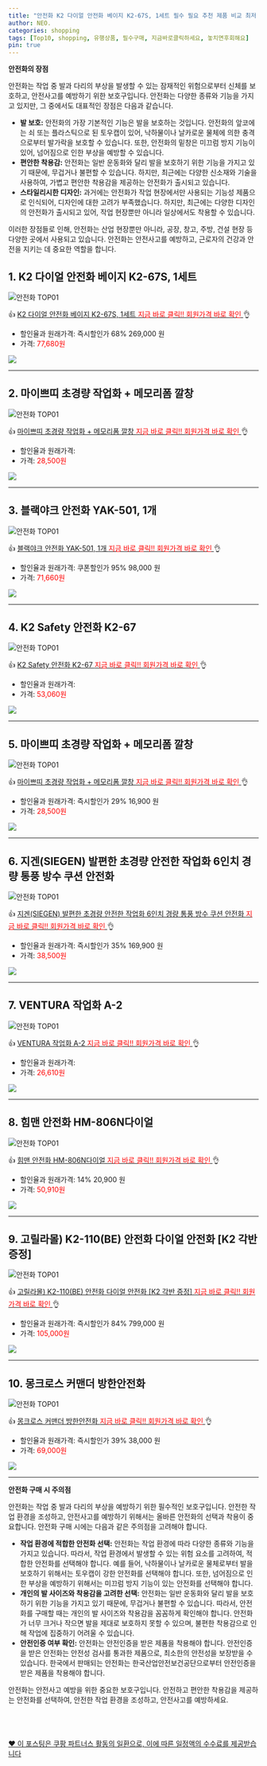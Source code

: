 ```yaml
---
title: "안전화 K2 다이얼 안전화 베이지 K2-67S, 1세트 필수 필요 추천 제품 비교 최저 가격 비교 장점 구매 후기 구매평"
author: NEO.
categories: shopping
tags: [Top10, shopping, 유행상품, 필수구매, 지금바로클릭하세요, 놓치면후회해요]
pin: true
---
```

**안전화의 장점**

안전화는 작업 중 발과 다리의 부상을 발생할 수 있는 잠재적인 위험으로부터 신체를 보호하고, 안전사고를 예방하기 위한 보호구입니다. 안전화는 다양한 종류와 기능을 가지고 있지만, 그 중에서도 대표적인 장점은 다음과 같습니다.

* **발 보호:** 안전화의 가장 기본적인 기능은 발을 보호하는 것입니다. 안전화의 앞코에는 쇠 또는 플라스틱으로 된 토우캡이 있어, 낙하물이나 날카로운 물체에 의한 충격으로부터 발가락을 보호할 수 있습니다. 또한, 안전화의 밑창은 미끄럼 방지 기능이 있어, 넘어짐으로 인한 부상을 예방할 수 있습니다.
* **편안한 착용감:** 안전화는 일반 운동화와 달리 발을 보호하기 위한 기능을 가지고 있기 때문에, 무겁거나 불편할 수 있습니다. 하지만, 최근에는 다양한 신소재와 기술을 사용하여, 가볍고 편안한 착용감을 제공하는 안전화가 출시되고 있습니다.
* **스타일리시한 디자인:** 과거에는 안전화가 작업 현장에서만 사용되는 기능성 제품으로 인식되어, 디자인에 대한 고려가 부족했습니다. 하지만, 최근에는 다양한 디자인의 안전화가 출시되고 있어, 작업 현장뿐만 아니라 일상에서도 착용할 수 있습니다.

이러한 장점들로 인해, 안전화는 산업 현장뿐만 아니라, 공장, 창고, 주방, 건설 현장 등 다양한 곳에서 사용되고 있습니다. 안전화는 안전사고를 예방하고, 근로자의 건강과 안전을 지키는 데 중요한 역할을 합니다.

   

## 1. K2 다이얼 안전화 베이지 K2-67S, 1세트

![안전화 TOP01](https://thumbnail6.coupangcdn.com/thumbnails/remote/490x490ex/image/retail/images/2023/03/10/15/2/c26217bf-5fc5-4591-9b7a-db48b4ca1b95.jpg)


👍 [K2 다이얼 안전화 베이지 K2-67S, 1세트 <font color=red> 지금 바로 클릭!! 회원가격 바로 확인 </font> ](https://link.coupang.com/re/AFFSDP?lptag=AF3617701&subid=GithubCoopas&pageKey=7188479078&traceid=V0-153&itemId=18144221260&vendorItemId=85294616352) 👌 


- 할인율과 원래가격: 즉시할인가 68%  269,000   원
- 가격: <span style='color:red'>77,680원</span>

[![](/discount_price.png)](https://link.coupang.com/re/AFFSDP?lptag=AF3617701&subid=GithubCoopas&pageKey=7188479078&traceid=V0-153&itemId=18144221260&vendorItemId=85294616352)

---


   

## 2. 마이쁘띠 초경량 작업화 + 메모리폼 깔창

![안전화 TOP01](https://thumbnail8.coupangcdn.com/thumbnails/remote/490x490ex/image/vendor_inventory/7959/1cf7629cb9975978fa47d4fbe07613f4191275ed1fd7971d7178a0f04f25.jpg)


👍 [마이쁘띠 초경량 작업화 + 메모리폼 깔창 <font color=red> 지금 바로 클릭!! 회원가격 바로 확인 </font> ](https://link.coupang.com/re/AFFSDP?lptag=AF3617701&subid=GithubCoopas&pageKey=4917866971&traceid=V0-153&itemId=6438337010&vendorItemId=77411361417) 👌 


- 할인율과 원래가격: 
- 가격: <span style='color:red'>28,500원</span>

[![](/discount_price.png)](https://link.coupang.com/re/AFFSDP?lptag=AF3617701&subid=GithubCoopas&pageKey=4917866971&traceid=V0-153&itemId=6438337010&vendorItemId=77411361417)

---


   

## 3. 블랙야크 안전화 YAK-501, 1개

![안전화 TOP01](https://thumbnail7.coupangcdn.com/thumbnails/remote/490x490ex/image/rs_quotation_api/6qgf7ztp/b828838e986249c69b931b51d672df51.jpg)


👍 [블랙야크 안전화 YAK-501, 1개 <font color=red> 지금 바로 클릭!! 회원가격 바로 확인 </font> ](https://link.coupang.com/re/AFFSDP?lptag=AF3617701&subid=GithubCoopas&pageKey=5606667685&traceid=V0-153&itemId=3525646116&vendorItemId=76334080635) 👌 


- 할인율과 원래가격: 쿠폰할인가 95%  98,000   원
- 가격: <span style='color:red'>71,660원</span>

[![](/discount_price.png)](https://link.coupang.com/re/AFFSDP?lptag=AF3617701&subid=GithubCoopas&pageKey=5606667685&traceid=V0-153&itemId=3525646116&vendorItemId=76334080635)

---


   

## 4. K2 Safety 안전화 K2-67

![안전화 TOP01](https://thumbnail9.coupangcdn.com/thumbnails/remote/490x490ex/image/retail/images/405554712806425-f55ac0ab-0cb3-414a-b68d-550b82e7d37f.jpg)


👍 [K2 Safety 안전화 K2-67 <font color=red> 지금 바로 클릭!! 회원가격 바로 확인 </font> ](https://link.coupang.com/re/AFFSDP?lptag=AF3617701&subid=GithubCoopas&pageKey=22672148&traceid=V0-153&itemId=213826928&vendorItemId=3520625411) 👌 


- 할인율과 원래가격: 
- 가격: <span style='color:red'>53,060원</span>

[![](/discount_price.png)](https://link.coupang.com/re/AFFSDP?lptag=AF3617701&subid=GithubCoopas&pageKey=22672148&traceid=V0-153&itemId=213826928&vendorItemId=3520625411)

---


   

## 5. 마이쁘띠 초경량 작업화 + 메모리폼 깔창

![안전화 TOP01](https://thumbnail8.coupangcdn.com/thumbnails/remote/490x490ex/image/vendor_inventory/7959/1cf7629cb9975978fa47d4fbe07613f4191275ed1fd7971d7178a0f04f25.jpg)


👍 [마이쁘띠 초경량 작업화 + 메모리폼 깔창 <font color=red> 지금 바로 클릭!! 회원가격 바로 확인 </font> ](https://link.coupang.com/re/AFFSDP?lptag=AF3617701&subid=GithubCoopas&pageKey=4917866971&traceid=V0-153&itemId=6438336950&vendorItemId=77411361598) 👌 


- 할인율과 원래가격: 즉시할인가 29%  16,900   원
- 가격: <span style='color:red'>28,500원</span>

[![](/discount_price.png)](https://link.coupang.com/re/AFFSDP?lptag=AF3617701&subid=GithubCoopas&pageKey=4917866971&traceid=V0-153&itemId=6438336950&vendorItemId=77411361598)

---


   

## 6. 지겐(SIEGEN) 발편한 초경량 안전한 작업화 6인치 경량 통풍 방수 쿠션 안전화

![안전화 TOP01](https://thumbnail10.coupangcdn.com/thumbnails/remote/490x490ex/image/vendor_inventory/8431/1fb361d801634ddc428ed7040203240ba2220a06de7dfa966b8316097873.jpg)


👍 [지겐(SIEGEN) 발편한 초경량 안전한 작업화 6인치 경량 통풍 방수 쿠션 안전화 <font color=red> 지금 바로 클릭!! 회원가격 바로 확인 </font> ](https://link.coupang.com/re/AFFSDP?lptag=AF3617701&subid=GithubCoopas&pageKey=7172631490&traceid=V0-153&itemId=18073953927&vendorItemId=85227126622) 👌 


- 할인율과 원래가격: 즉시할인가 35%  169,900   원
- 가격: <span style='color:red'>38,500원</span>

[![](/discount_price.png)](https://link.coupang.com/re/AFFSDP?lptag=AF3617701&subid=GithubCoopas&pageKey=7172631490&traceid=V0-153&itemId=18073953927&vendorItemId=85227126622)

---


   

## 7. VENTURA 작업화 A-2

![안전화 TOP01](https://thumbnail9.coupangcdn.com/thumbnails/remote/490x490ex/image/vendor_inventory/27bf/b072f5a976d96d1f45f63ff913d19d9cc535f60a76f17655f04770853717.jpg)


👍 [VENTURA 작업화 A-2 <font color=red> 지금 바로 클릭!! 회원가격 바로 확인 </font> ](https://link.coupang.com/re/AFFSDP?lptag=AF3617701&subid=GithubCoopas&pageKey=6956953829&traceid=V0-153&itemId=16922058975&vendorItemId=84570536530) 👌 


- 할인율과 원래가격: 
- 가격: <span style='color:red'>26,610원</span>

[![](/discount_price.png)](https://link.coupang.com/re/AFFSDP?lptag=AF3617701&subid=GithubCoopas&pageKey=6956953829&traceid=V0-153&itemId=16922058975&vendorItemId=84570536530)

---


   

## 8. 힘맨 안전화 HM-806N다이얼

![안전화 TOP01](https://thumbnail7.coupangcdn.com/thumbnails/remote/490x490ex/image/retail/images/6336991450900310-c6111047-a0d7-4e15-ab75-7a7673b1ec44.jpg)


👍 [힘맨 안전화 HM-806N다이얼 <font color=red> 지금 바로 클릭!! 회원가격 바로 확인 </font> ](https://link.coupang.com/re/AFFSDP?lptag=AF3617701&subid=GithubCoopas&pageKey=6653215015&traceid=V0-153&itemId=15252480765&vendorItemId=82473171963) 👌 


- 할인율과 원래가격: 14%  20,900   원
- 가격: <span style='color:red'>50,910원</span>

[![](/discount_price.png)](https://link.coupang.com/re/AFFSDP?lptag=AF3617701&subid=GithubCoopas&pageKey=6653215015&traceid=V0-153&itemId=15252480765&vendorItemId=82473171963)

---


   

## 9. 고릴라몰) K2-110(BE) 안전화 다이얼 안전화 [K2 각반 증정]

![안전화 TOP01](https://thumbnail10.coupangcdn.com/thumbnails/remote/490x490ex/image/vendor_inventory/d9d4/86d67b69a53c7f8cd053068f3d7654c8fe25e8bccab3cea830fbec7b620e.jpg)


👍 [고릴라몰) K2-110(BE) 안전화 다이얼 안전화 [K2 각반 증정] <font color=red> 지금 바로 클릭!! 회원가격 바로 확인 </font> ](https://link.coupang.com/re/AFFSDP?lptag=AF3617701&subid=GithubCoopas&pageKey=6893685469&traceid=V0-153&itemId=16557134067&vendorItemId=83743398183) 👌 


- 할인율과 원래가격: 즉시할인가 84%  799,000   원
- 가격: <span style='color:red'>105,000원</span>

[![](/discount_price.png)](https://link.coupang.com/re/AFFSDP?lptag=AF3617701&subid=GithubCoopas&pageKey=6893685469&traceid=V0-153&itemId=16557134067&vendorItemId=83743398183)

---


   

## 10. 몽크로스 커맨더 방한안전화

![안전화 TOP01](https://thumbnail6.coupangcdn.com/thumbnails/remote/490x490ex/image/vendor_inventory/9dba/376d94a0981dd47c660ec364a9c03dc7012757a2cee49e70dfbee64636a2.png)


👍 [몽크로스 커맨더 방한안전화 <font color=red> 지금 바로 클릭!! 회원가격 바로 확인 </font> ](https://link.coupang.com/re/AFFSDP?lptag=AF3617701&subid=GithubCoopas&pageKey=6838086610&traceid=V0-153&itemId=16252425777&vendorItemId=87476929850) 👌 


- 할인율과 원래가격: 즉시할인가 39%  38,000   원
- 가격: <span style='color:red'>69,000원</span>

[![](/discount_price.png)](https://link.coupang.com/re/AFFSDP?lptag=AF3617701&subid=GithubCoopas&pageKey=6838086610&traceid=V0-153&itemId=16252425777&vendorItemId=87476929850)

---
**안전화 구매 시 주의점**

안전화는 작업 중 발과 다리의 부상을 예방하기 위한 필수적인 보호구입니다. 안전한 작업 환경을 조성하고, 안전사고를 예방하기 위해서는 올바른 안전화의 선택과 착용이 중요합니다. 안전화 구매 시에는 다음과 같은 주의점을 고려해야 합니다.

* **작업 환경에 적합한 안전화 선택:** 안전화는 작업 환경에 따라 다양한 종류와 기능을 가지고 있습니다. 따라서, 작업 환경에서 발생할 수 있는 위험 요소를 고려하여, 적합한 안전화를 선택해야 합니다. 예를 들어, 낙하물이나 날카로운 물체로부터 발을 보호하기 위해서는 토우캡이 강한 안전화를 선택해야 합니다. 또한, 넘어짐으로 인한 부상을 예방하기 위해서는 미끄럼 방지 기능이 있는 안전화를 선택해야 합니다.
* **개인의 발 사이즈와 착용감을 고려한 선택:** 안전화는 일반 운동화와 달리 발을 보호하기 위한 기능을 가지고 있기 때문에, 무겁거나 불편할 수 있습니다. 따라서, 안전화를 구매할 때는 개인의 발 사이즈와 착용감을 꼼꼼하게 확인해야 합니다. 안전화가 너무 크거나 작으면 발을 제대로 보호하지 못할 수 있으며, 불편한 착용감으로 인해 작업에 집중하기 어려울 수 있습니다.
* **안전인증 여부 확인:** 안전화는 안전인증을 받은 제품을 착용해야 합니다. 안전인증을 받은 안전화는 안전성 검사를 통과한 제품으로, 최소한의 안전성을 보장받을 수 있습니다. 한국에서 판매되는 안전화는 한국산업안전보건공단으로부터 안전인증을 받은 제품을 착용해야 합니다.

안전화는 안전사고 예방을 위한 중요한 보호구입니다. 안전하고 편안한 착용감을 제공하는 안전화를 선택하여, 안전한 작업 환경을 조성하고, 안전사고를 예방하세요.<br><br><br><br><br> [ ❤  이 포스팅은 쿠팡 파트너스 활동의 일환으로, 이에 따른 일정액의 수수료를 제공받습니다](https://link.coupang.com/a/bcEFyh)